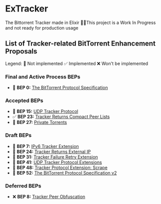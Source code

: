 # ExTracker
The Bittorrent Tracker made in Elixir
👷‍♂️This project is a Work In Progress and not ready for production usage

## List of Tracker-related BitTorrent Enhancement Proposals
Legend: 🔲 Not implemented ✅ Implemented ❌ Won't be implemented

### Final and Active Process BEPs
-  🔲 **BEP 0:** [The BitTorrent Protocol Specification](https://www.bittorrent.org/beps/bep_0003.html)
### Accepted BEPs
- 🔲 **BEP 15:** [UDP Tracker Protocol](https://www.bittorrent.org/beps/bep_0015.html)
- ✅ **BEP 23:** [Tracker Returns Compact Peer Lists](https://www.bittorrent.org/beps/bep_0023.html)
- 🔲 **BEP 27:** [Private Torrents](https://www.bittorrent.org/beps/bep_0027.html)
### Draft BEPs
- 🔲 **BEP 7:** [IPv6 Tracker Extension](https://www.bittorrent.org/beps/bep_0007.html)
- 🔲 **BEP 24:** [Tracker Returns External IP](https://www.bittorrent.org/beps/bep_0024.html)
- 🔲 **BEP 31:** [Tracker Failure Retry Extension](https://www.bittorrent.org/beps/bep_0031.html)
- 🔲 **BEP 41:** [UDP Tracker Protocol Extensions](https://www.bittorrent.org/beps/bep_0041.html)
- 🔲 **BEP 48:** [Tracker Protocol Extension: Scrape](https://www.bittorrent.org/beps/bep_0048.html)
-  🔲 **BEP 52:** [The BitTorrent Protocol Specification v2](https://www.bittorrent.org/beps/bep_0052.html)
### Deferred BEPs
- ❌ **BEP 8:** [Tracker Peer Obfuscation](https://www.bittorrent.org/beps/bep_0008.html)
